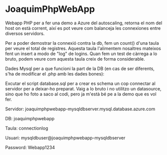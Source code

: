 # JoaquimPhpWebApp

Webapp PHP per a fer una demo a Azure del autoscaling, retorna el nom del host on està corrent, així es pot veure com balanceja les connexiones entre diversos servidors.

Per a poder demostrar la connexió contra la db, fem un count() d'una taula per veure el total de registres. Aquesta taula l'alimentem nosaltres mateixos fent un insert a modo de "log" de logins. Quan fem un test de càrrega a lo bruto, podem veure com aquesta taula creix de forma considerable.

Dades Mysql per a que funcioni la part de la DB (en cas de ser diferents, s'ha de modificar el .php amb les dades bones):

Excutar el script database.sql per a crear es schema un cop connectar al servidor per a deixar-ho preparat.
Vaig a lo bruto i no utilitzo un datasource, sino que ho foto a saco al codi, pero ja m'està bé pe a la demo que es vol fer.

Servidor: joaquimphpwebapp-mysqldbserver.mysql.database.azure.com

DB: joaquimphpwebapp

Taula: connectionlog

Usuari: mysqldbuser@joaquimphpwebapp-mysqldbserver

Password: Webapp1234

